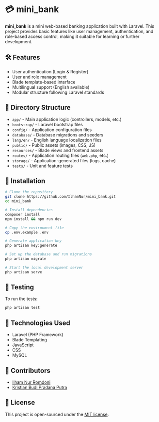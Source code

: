 
# 💳 mini_bank

**mini_bank** is a mini web-based banking application built with Laravel. This project provides basic features like user management, authentication, and role-based access control, making it suitable for learning or further development.

## 🛠️ Features

- User authentication (Login & Register)
- User and role management
- Blade template-based interface
- Multilingual support (English available)
- Modular structure following Laravel standards

## 📁 Directory Structure

- `app/` - Main application logic (controllers, models, etc.)
- `bootstrap/` - Laravel bootstrap files
- `config/` - Application configuration files
- `database/` - Database migrations and seeders
- `lang/en/` - English language localization files
- `public/` - Public assets (images, CSS, JS)
- `resources/` - Blade views and frontend assets
- `routes/` - Application routing files (`web.php`, etc.)
- `storage/` - Application-generated files (logs, cache)
- `tests/` - Unit and feature tests

## 🚀 Installation

```bash
# Clone the repository
git clone https://github.com/IlhamNur/mini_bank.git
cd mini_bank

# Install dependencies
composer install
npm install && npm run dev

# Copy the environment file
cp .env.example .env

# Generate application key
php artisan key:generate

# Set up the database and run migrations
php artisan migrate

# Start the local development server
php artisan serve
```

## 🧪 Testing

To run the tests:
```bash
php artisan test
```

## 📌 Technologies Used

- Laravel (PHP Framework)
- Blade Templating
- JavaScript
- CSS
- MySQL

## 👥 Contributors

- [Ilham Nur Romdoni](https://github.com/IlhamNur)
- [Kristian Budi Pradana Putra](https://github.com/ianKrstn)

## 📜 License

This project is open-sourced under the [MIT license](LICENSE).
